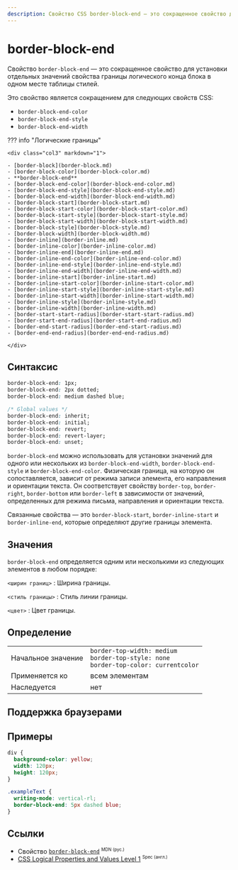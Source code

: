```yaml
---
description: Свойство CSS border-block-end — это сокращенное свойство для установки отдельных значений свойства границы логического конца блока в одном месте таблицы стилей.
---
```


# border-block-end

Свойство `border-block-end` — это сокращенное свойство для установки отдельных значений свойства границы логического конца блока в одном месте таблицы стилей.

Это свойство является сокращением для следующих свойств CSS:

- `border-block-end-color`
- `border-block-end-style`
- `border-block-end-width`

??? info "Логические границы"

    <div class="col3" markdown="1">

    - [border-block](border-block.md)
    - [border-block-color](border-block-color.md)
    - **border-block-end**
    - [border-block-end-color](border-block-end-color.md)
    - [border-block-end-style](border-block-end-style.md)
    - [border-block-end-width](border-block-end-width.md)
    - [border-block-start](border-block-start.md)
    - [border-block-start-color](border-block-start-color.md)
    - [border-block-start-style](border-block-start-style.md)
    - [border-block-start-width](border-block-start-width.md)
    - [border-block-style](border-block-style.md)
    - [border-block-width](border-block-width.md)
    - [border-inline](border-inline.md)
    - [border-inline-color](border-inline-color.md)
    - [border-inline-end](border-inline-end.md)
    - [border-inline-end-color](border-inline-end-color.md)
    - [border-inline-end-style](border-inline-end-style.md)
    - [border-inline-end-width](border-inline-end-width.md)
    - [border-inline-start](border-inline-start.md)
    - [border-inline-start-color](border-inline-start-color.md)
    - [border-inline-start-style](border-inline-start-style.md)
    - [border-inline-start-width](border-inline-start-width.md)
    - [border-inline-style](border-inline-style.md)
    - [border-inline-width](border-inline-width.md)
    - [border-start-start-radius](border-start-start-radius.md)
    - [border-start-end-radius](border-start-end-radius.md)
    - [border-end-start-radius](border-end-start-radius.md)
    - [border-end-end-radius](border-end-end-radius.md)

    </div>

## Синтаксис

```css
border-block-end: 1px;
border-block-end: 2px dotted;
border-block-end: medium dashed blue;

/* Global values */
border-block-end: inherit;
border-block-end: initial;
border-block-end: revert;
border-block-end: revert-layer;
border-block-end: unset;
```

`border-block-end` можно использовать для установки значений для одного или нескольких из `border-block-end-width`, `border-block-end-style` и `border-block-end-color`. Физическая граница, на которую он сопоставляется, зависит от режима записи элемента, его направления и ориентации текста. Он соответствует свойству `border-top`, `border-right`, `border-bottom` или `border-left` в зависимости от значений, определенных для режима письма, направления и ориентации текста.

Связанные свойства — это `border-block-start`, `border-inline-start` и `border-inline-end`, которые определяют другие границы элемента.

## Значения

`border-block-end` определяется одним или несколькими из следующих элементов в любом порядке:

`<ширин границ>`
: Ширина границы.

`<стиль границы>`
: Стиль линии границы.

`<цвет>`
: Цвет границы.

## Определение

|                    |                                                                                                |
| ------------------ | ---------------------------------------------------------------------------------------------- |
| Начальное значение | `border-top-width: medium`<br />`border-top-style: none`<br />`border-top-color: currentcolor` |
| Применяется ко     | всем элементам                                                                                 |
| Наследуется        | нет                                                                                            |

## Поддержка браузерами

<p class="ciu_embed" data-feature="mdn-css__properties__border-block-end" data-periods="future_1,current,past_1,past_2" data-accessible-colours="false"></p>

## Примеры

```css
div {
  background-color: yellow;
  width: 120px;
  height: 120px;
}

.exampleText {
  writing-mode: vertical-rl;
  border-block-end: 5px dashed blue;
}
```

## Ссылки

- Свойство [`border-block-end`](https://developer.mozilla.org/ru/docs/Web/CSS/border-block-end) <sup><small>MDN (рус.)</small></sup>
- [CSS Logical Properties and Values Level 1](https://w3c.github.io/csswg-drafts/css-logical/#border-shorthands) <sup><small>Spec (англ.)</small></sup>
